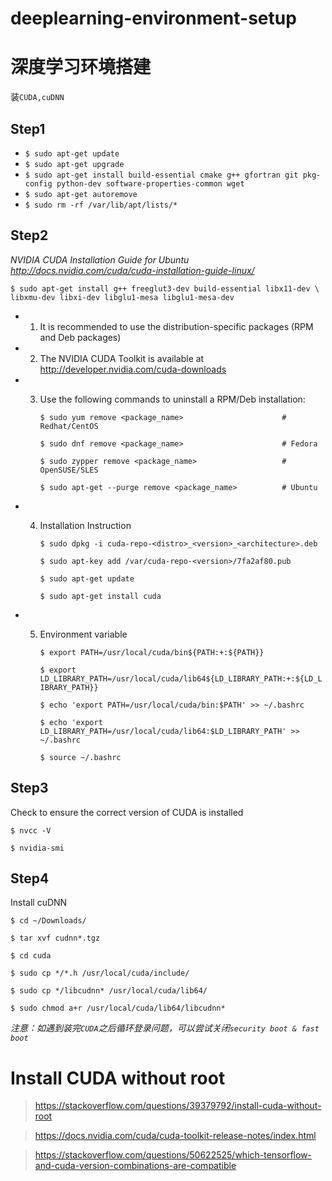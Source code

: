 # deeplearning-environment-setup

# 深度学习环境搭建

装`CUDA,cuDNN`

## Step1
- `$ sudo apt-get update`
- `$ sudo apt-get upgrade`
- `$ sudo apt-get install build-essential cmake g++ gfortran git pkg-config python-dev software-properties-common wget`
- `$ sudo apt-get autoremove`
- `$ sudo rm -rf /var/lib/apt/lists/*`

## Step2
*NVIDIA CUDA Installation Guide for Ubuntu
http://docs.nvidia.com/cuda/cuda-installation-guide-linux/*

`$ sudo apt-get install g++ freeglut3-dev build-essential libx11-dev \
    libxmu-dev libxi-dev libglu1-mesa libglu1-mesa-dev`


- 1. It is recommended to use the distribution-specific packages (RPM and Deb packages)
- 2. The NVIDIA CUDA Toolkit is available at http://developer.nvidia.com/cuda-downloads
- 3. Use the following commands to uninstall a RPM/Deb installation:

        `$ sudo yum remove <package_name>                      # Redhat/CentOS`

        `$ sudo dnf remove <package_name>                      # Fedora`

        `$ sudo zypper remove <package_name>                   # OpenSUSE/SLES`

        `$ sudo apt-get --purge remove <package_name>          # Ubuntu`

- 4. Installation Instruction

        `$ sudo dpkg -i cuda-repo-<distro>_<version>_<architecture>.deb`

        `$ sudo apt-key add /var/cuda-repo-<version>/7fa2af80.pub`

        `$ sudo apt-get update`

        `$ sudo apt-get install cuda`

- 5. Environment variable

        `$ export PATH=/usr/local/cuda/bin${PATH:+:${PATH}}`

        `$ export LD_LIBRARY_PATH=/usr/local/cuda/lib64${LD_LIBRARY_PATH:+:${LD_LIBRARY_PATH}}`

        `$ echo 'export PATH=/usr/local/cuda/bin:$PATH' >> ~/.bashrc`

        `$ echo 'export LD_LIBRARY_PATH=/usr/local/cuda/lib64:$LD_LIBRARY_PATH' >> ~/.bashrc`

        `$ source ~/.bashrc`


## Step3 
Check to ensure the correct version of CUDA is installed

`$ nvcc -V`

`$ nvidia-smi`

## Step4
Install cuDNN

`$ cd ~/Downloads/`

`$ tar xvf cudnn*.tgz`

`$ cd cuda`

`$ sudo cp */*.h /usr/local/cuda/include/`

`$ sudo cp */libcudnn* /usr/local/cuda/lib64/`

`$ sudo chmod a+r /usr/local/cuda/lib64/libcudnn*`


*注意：如遇到装完`CUDA`之后循环登录问题，可以尝试关闭`security boot & fast boot`*

# Install CUDA without root

> https://stackoverflow.com/questions/39379792/install-cuda-without-root

> https://docs.nvidia.com/cuda/cuda-toolkit-release-notes/index.html

> https://stackoverflow.com/questions/50622525/which-tensorflow-and-cuda-version-combinations-are-compatible


